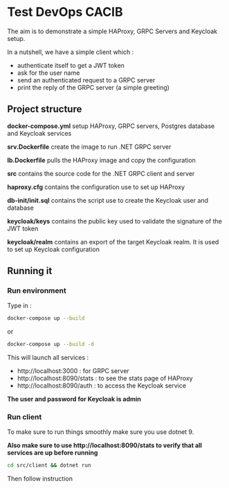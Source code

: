# Test DevOps CACIB

The aim is to demonstrate a simple HAProxy, GRPC Servers and Keycloak setup.

In a nutshell, we have a simple client which :
- authenticate itself to get a JWT token
- ask for the user name
- send an authenticated request to a GRPC server
- print the reply of the GRPC server (a simple greeting)

## Project structure

**docker-compose.yml** setup HAProxy, GRPC servers, Postgres database and Keycloak services

**srv.Dockerfile** create the image to run .NET GRPC server

**lb.Dockerfile** pulls the HAProxy image and copy the configuration

**src** contains the source code for the .NET GRPC client and server

**haproxy.cfg** contains the configuration use to set up HAProxy

**db-init/init.sql** contains the script use to create the Keycloak user and database

**keycloak/keys** contains the public key used to validate the signature of the JWT token

**keycloak/realm** contains an export of the target Keycloak realm. It is used to set up Keycloak configuration


## Running it

### Run environment

Type in :

```bash
docker-compose up --build
```

or

```bash
docker-compose up --build -d
```

This will launch all services :
- http://localhost:3000 : for GRPC server
- http://localhost:8090/stats : to see the stats page of HAProxy
- http://localhost:8090/auth : to access the Keycloak service

__The user and password for Keycloak is admin__

### Run client

To make sure to run things smoothly make sure you use dotnet 9.

**Also make sure to use http://localhost:8090/stats to verify that all services are up before running**

```bash
cd src/client && dotnet run
```

Then follow instruction
